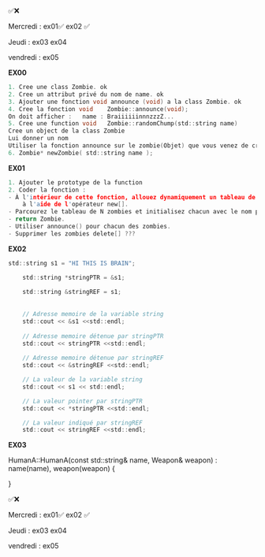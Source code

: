 ✅❌

Mercredi : 
ex01✅
ex02 ✅



Jeudi : 
ex03
ex04

vendredi : 
ex05



**EX00**

```c
1. Cree une class Zombie. ok
2. Cree un attribut privé du nom de name. ok
3. Ajouter une fonction void announce (void) a la class Zombie. ok
4. Cree la fonction void    Zombie::announce(void); 
On doit afficher :   name : BraiiiiiinnnzzzZ...
5. Cree une function void	Zombie::randomChump(std::string name)
Cree un object de la class Zombie
Lui donner un nom
Utiliser la fonction announce sur le zombie(Objet) que vous venez de creer.
6. Zombie* newZombie( std::string name );

```

**EX01**

```c
1. Ajouter le prototype de la function  
2. Coder la fonction :
- À l'intérieur de cette fonction, allouez dynamiquement un tableau de N objets Zombie 
    à l'aide de l'opérateur new[]. 
- Parcourez le tableau de N zombies et initialisez chacun avec le nom passé en paramètre.
- return Zombie. 
- Utiliser announce() pour chacun des zombies.
- Supprimer les zombies delete[] ??? 
```


**EX02**

```c
std::string s1 = "HI THIS IS BRAIN";

    std::string *stringPTR = &s1;
    
    std::string &stringREF = s1;
    
    
    // Adresse memoire de la variable string
    std::cout << &s1 <<std::endl;
    
    // Adresse memoire détenue par stringPTR 
    std::cout << stringPTR <<std::endl;
    
    // Adresse memoire détenue par stringREF
    std::cout << &stringREF <<std::endl;

    // La valeur de la variable string 
    std::cout << s1 << std::endl;

    // La valeur pointer par stringPTR
    std::cout << *stringPTR <<std::endl;

    // La valeur indiqué par stringREF
    std::cout << stringREF <<std::endl;
```

**EX03**

HumanA::HumanA(const std::string& name, Weapon& weapon)  : name(name), weapon(weapon)
{
    
}



✅❌

Mercredi : 
ex01✅
ex02 ✅



Jeudi : 
ex03
ex04

vendredi : 
ex05
